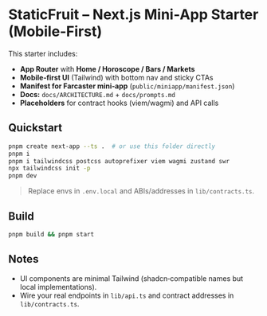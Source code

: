 # StaticFruit – Next.js Mini‑App Starter (Mobile‑First)

This starter includes:
- **App Router** with **Home / Horoscope / Bars / Markets**
- **Mobile‑first UI** (Tailwind) with bottom nav and sticky CTAs
- **Manifest for Farcaster mini‑app** (`public/miniapp/manifest.json`)
- **Docs:** `docs/ARCHITECTURE.md` + `docs/prompts.md`
- **Placeholders** for contract hooks (viem/wagmi) and API calls

## Quickstart
```bash
pnpm create next-app --ts .  # or use this folder directly
pnpm i
pnpm i tailwindcss postcss autoprefixer viem wagmi zustand swr
npx tailwindcss init -p
pnpm dev
```

> Replace envs in `.env.local` and ABIs/addresses in `lib/contracts.ts`.

## Build
```bash
pnpm build && pnpm start
```

## Notes
- UI components are minimal Tailwind (shadcn‑compatible names but local implementations).
- Wire your real endpoints in `lib/api.ts` and contract addresses in `lib/contracts.ts`.
